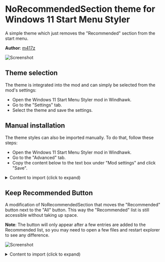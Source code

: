 # NoRecommendedSection theme for Windows 11 Start Menu Styler

A simple theme which just removes the "Recommended" section from the start menu.

**Author**: [m417z](https://github.com/m417z)

![Screenshot](screenshot.png)

## Theme selection

The theme is integrated into the mod and can simply be selected from the mod's
settings:

* Open the Windows 11 Start Menu Styler mod in Windhawk.
* Go to the "Settings" tab.
* Select the theme and save the settings.

## Manual installation

The theme styles can also be imported manually. To do that, follow these steps:

* Open the Windows 11 Start Menu Styler mod in Windhawk.
* Go to the "Advanced" tab.
* Copy the content below to the text box under "Mod settings" and click "Save".

<details>
<summary>Content to import (click to expand)</summary>

```json
{
  "controlStyles[0].target": "Windows.UI.Xaml.Controls.Grid#TopLevelSuggestionsListHeader",
  "controlStyles[0].styles[0]": "Visibility=Collapsed",
  "controlStyles[1].target": "Windows.UI.Xaml.Controls.Grid#NoTopLevelSuggestionsText",
  "controlStyles[1].styles[0]": "Visibility=Collapsed",
  "controlStyles[2].target": "Windows.UI.Xaml.Controls.Grid#TopLevelSuggestionsContainer",
  "controlStyles[2].styles[0]": "Visibility=Collapsed",
  "controlStyles[3].target": "Windows.UI.Xaml.Controls.Grid#ShowMoreSuggestions",
  "controlStyles[3].styles[0]": "Visibility=Collapsed",
  "controlStyles[4].target": "StartMenu.PinnedList",
  "controlStyles[4].styles[0]": "Height=504"
}
```
</details>

## Keep Recommended Button

A modification of NoRecommendedSection that moves the "Recommended" button next
to the "All" button. This way the "Recommended" list is still accessible without
taking up space.

**Note**: The button will only appear after a few entries are added to the
Recommended list, so you may need to open a few files and restart explorer to
see any difference.

![Screenshot](screenshot-with-button.png)

<details>
<summary>Content to import (click to expand)</summary>

```json
{
  "controlStyles[0].target": "Windows.UI.Xaml.Controls.Grid#TopLevelSuggestionsListHeader",
  "controlStyles[0].styles[0]": "Visibility=Collapsed",
  "controlStyles[1].target": "Windows.UI.Xaml.Controls.Grid#NoTopLevelSuggestionsText",
  "controlStyles[1].styles[0]": "Height=0",
  "controlStyles[2].target": "Windows.UI.Xaml.Controls.Grid#TopLevelSuggestionsContainer",
  "controlStyles[2].styles[0]": "Height=0",
  "controlStyles[3].target": "Windows.UI.Xaml.Controls.Grid#ShowMoreSuggestions",
  "controlStyles[3].styles[0]": "RenderTransform:=<TranslateTransform Y=\"-572\" X=\"-55\" />",
  "controlStyles[4].target": "StartMenu.PinnedList",
  "controlStyles[4].styles[0]": "Height=504",
  "controlStyles[5].target": "Windows.UI.Xaml.Controls.Grid#ShowMoreSuggestions > Windows.UI.Xaml.Controls.Button > Windows.UI.Xaml.Controls.ContentPresenter > Windows.UI.Xaml.Controls.StackPanel > Windows.UI.Xaml.Controls.TextBlock",
  "controlStyles[5].styles[0]": "Text=Recommended"
}
```
</details>
